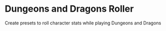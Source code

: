 # Dungeons and Dragons Roller
Create presets to roll character stats while playing Dungeons and Dragons
